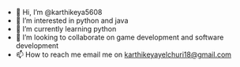 - 👋 Hi, I’m @karthikeya5608
- 👀 I’m interested in python and java
- 🌱 I’m currently learning python
- 💞️ I’m looking to collaborate on game development and software development
- 📫 How to reach me email me on karthikeyayelchuri18@gmail.com

<!---
karthikeya5608/karthikeya5608 is a ✨ special ✨ repository because its `README.md` (this file) appears on your GitHub profile.
You can click the Preview link to take a look at your changes.
--->
